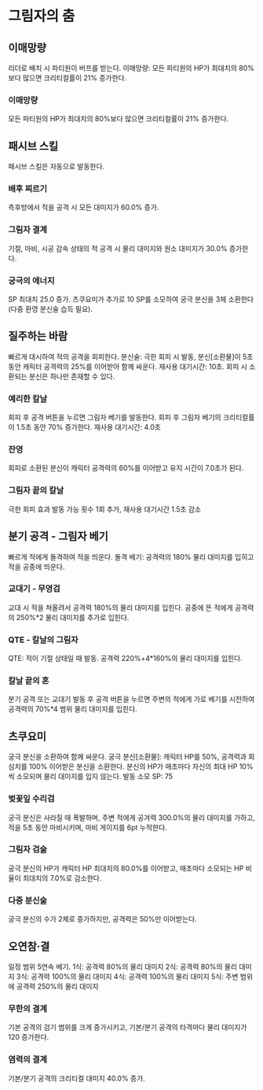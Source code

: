 # 그림자의 춤

## 이매망량

리더로 배치 시 파티원이 버프를 받는다.
이매망량: 모든 파티원의 HP가 최대치의 80%보다 많으면 크리티컬률이 21% 증가한다.

### 이매망량

모든 파티원의 HP가 최대치의 80%보다 많으면 크리티컬률이 21% 증가한다.

## 패시브 스킬

패시브 스킬은 자동으로 발동한다.

### 배후 찌르기

측후방에서 적을 공격 시 모든 대미지가 60.0% 증가.

### 그림자 결계

기절, 마비, 시공 감속 상태의 적 공격 시 물리 대미지와 원소 대미지가 30.0% 증가한다.

### 궁극의 에너지

SP 최대치 25.0 증가. 츠쿠요미가 추가로 10 SP를 소모하여 궁극 분신을 3체 소환한다(다중 환영 분신술 습득 필요).

## 질주하는 바람

빠르게 대시하여 적의 공격을 회피한다.
분신술: 극한 회피 시 발동, 분신[소환물]이 5초 동안 캐릭터 공격력의 25%를 이어받아 함께 싸운다. 재사용 대기시간: 10초. 회피 시 소환되는 분신은 하나만 존재할 수 있다.

### 예리한 칼날

회피 후 공격 버튼을 누르면 그림자 베기를 발동한다. 회피 후 그림자 베기의 크리티컬률이 1.5초 동안 70% 증가한다. 재사용 대기시간: 4.0초

### 잔영

회피로 소환된 분신이 캐릭터 공격력의 60%를 이어받고 유지 시간이 7.0초가 된다.

### 그림자 끝의 칼날

극한 회피 효과 발동 가능 횟수 1회 추가, 재사용 대기시간 1.5초 감소

## 분기 공격 - 그림자 베기

빠르게 적에게 돌격하여 적을 띄운다.
돌격 베기: 공격력의 180% 물리 대미지를 입히고 적을 공중에 띄운다.

### 교대기 - 무영검

교대 시 적을 쳐올려서 공격력 180%의 물리 대미지를 입힌다. 공중에 뜬 적에게 공격력의 250%\*2 물리 대미지를 추가로 입힌다.

### QTE - 칼날의 그림자

QTE: 적이 기절 상태일 때 발동. 공격력 220%+4\*160%의 물리 대미지를 입힌다.

### 칼날 끝의 혼

분기 공격 또는 교대기 발동 후 공격 버튼을 누르면 주변의 적에게 가로 베기를 시전하여 공격력의 70%\*4 범위 물리 대미지를 입힌다.

## 츠쿠요미

궁극 분신을 소환하여 함께 싸운다.
궁극 분신[소환물]: 캐릭터 HP를 50%, 공격력과 회심치를 100% 이어받은 분신을 소환한다.
분신의 HP가 매초마다 자신의 최대 HP 10%씩 소모되며 물리 대미지를 입지 않는다.
발동 소모 SP: 75

### 벚꽃잎 수리검

궁극 분신은 사라질 때 폭발하며, 주변 적에게 공겨력 300.0%의 물리 대미지를 가하고, 적을 5초 동안 마비시키며, 마비 게이지를 6pt 누적한다.

### 그림자 검술

궁극 분신의 HP가 캐릭터 HP 최대치의 80.0%를 이어받고, 매초마다 소모되는 HP 비율이 최대치의 7.0%로 감소한다.

### 다중 분신술

궁극 분신의 수가 2체로 증가하지만, 공격력은 50%만 이어받는다.

## 오연참·결

일정 범위 5연속 베기.
1식: 공격력 80%의 물리 대미지
2식: 공격력 80%의 물리 대미지
3식: 공격력 100%의 물리 대미지
4식: 공격력 100%의 물리 대미지
5식: 주변 범위에 공격력 250%의 물리 대미지

### 무한의 결계

기본 공격의 검기 범위를 크게 증가시키고, 기본/분기 공격의 타격마다 물리 대미지가 120 증가한다.

### 염력의 결계

기본/분기 공격의 크리티컬 대미지 40.0% 증가.
